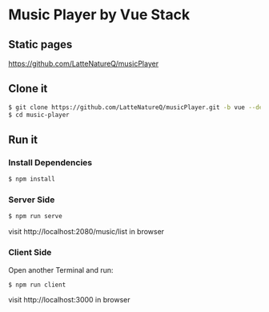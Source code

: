 # Music Player by Vue Stack

## Static pages

https://github.com/LatteNatureQ/musicPlayer

## Clone it

```bash
$ git clone https://github.com/LatteNatureQ/musicPlayer.git -b vue --depth 1
$ cd music-player
```

## Run it

### Install Dependencies

```bash
$ npm install
```

### Server Side

```bash
$ npm run serve
```

visit http://localhost:2080/music/list in browser

### Client Side

Open another Terminal and run:

```bash
$ npm run client
```

visit http://localhost:3000 in browser

